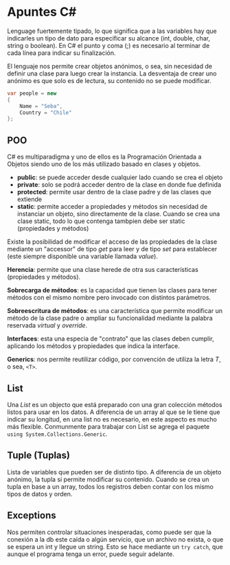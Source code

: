 # Apuntes C#

Lenguage fuertemente tipado, lo que significa que a las variables hay que indicarles un tipo de dato para especificar su alcance (int, double, char, string o boolean). En C# el punto y coma (;) es necesario al terminar de cada línea para indicar su finalización.

El lenguaje nos permite crear objetos anónimos, o sea, sin necesidad de definir una clase para luego crear la instancia. La desventaja de crear uno anónimo es que solo es de lectura, su contenido no se puede modificar. 

```c#
var people = new 
{
	Name = "Seba",
	Country = "Chile"
};
```

## POO

C# es multiparadigma y uno de ellos es la Programación Orientada a Objetos siendo uno de los más utilizado basado en clases y objetos.

- **public**: se puede acceder desde cualquier lado cuando se crea el objeto
- **private**: solo se podrá acceder dentro de la clase en donde fue definida
- **protected**: permite usar dentro de la clase padre y de las clases que extiende
- **static**: permite acceder a propiedades y métodos sin necesidad de instanciar un objeto, sino directamente de la clase. Cuando se crea una clase static, todo lo que contenga tambpien debe ser static (propiedades y métodos)

Existe la posibilidad de modificar el acceso de las propiedades de la clase mediante un "accessor" de tipo *get* para leer y de tipo *set* para establecer (este siempre disponible una variable llamada *value*).

**Herencia**: permite que una clase herede de otra sus características (propiedades y métodos).

**Sobrecarga de métodos**: es la capacidad que tienen las clases para tener métodos con el mismo nombre pero invocado con distintos parámetros.

**Sobreescritura de métodos**: es una característica que permite modificar un método de la clase padre o ampliar su funcionalidad mediante la palabra reservada *virtual* y *override*.

**Interfaces**: esta una especia de "contrato" que las clases deben cumplir, aplicando los métodos y propiedades que indica la interface.

**Generics**: nos permite reutilizar código, por convención de utiliza la letra *T*, o sea, `<T>`.

## List

Una *List* es un objecto que está preparado con una gran colección métodos listos para usar en los datos. A diferencia de un array al que se le tiene que indicar su longitud, en una list no es necesario, en este aspecto es mucho más flexible. Conmunmente para trabajar con List se agrega el paquete `using System.Collections.Generic`.

## Tuple (Tuplas)

Lista de variables que pueden ser de distinto tipo. A diferencia de un objeto anónimo, la tupla sí permite modificar su contenido. Cuando se crea un tupla en base a un array, todos los registros deben contar con los mismo tipos de datos y orden.

## Exceptions

Nos permiten controlar situaciones inesperadas, como puede ser que la conexión a la db este caída o algún servicio, que un archivo no exista, o que se espera un int y llegue un string. Esto se hace mediante un `try catch`, que aunque el programa tenga un error, puede seguir adelante.  